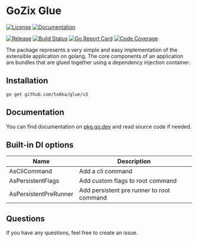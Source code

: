 # GoZix Glue

[documentation-img]: https://img.shields.io/badge/godoc-reference-blue.svg?color=24B898&style=for-the-badge&logo=go&logoColor=ffffff
[documentation-url]: https://pkg.go.dev/github.com/to6ka/glue/v3
[license-img]: https://img.shields.io/github/license/gozix/glue.svg?style=for-the-badge
[license-url]: https://github.com/to6ka/glue/blob/master/LICENSE
[release-img]: https://img.shields.io/github/tag/gozix/glue.svg?label=release&color=24B898&logo=github&style=for-the-badge
[release-url]: https://github.com/to6ka/glue/releases/latest
[build-status-img]: https://img.shields.io/github/actions/workflow/status/gozix/glue/go.yml?logo=github&style=for-the-badge
[build-status-url]: https://github.com/to6ka/glue/actions
[go-report-img]: https://img.shields.io/badge/go%20report-A%2B-green?style=for-the-badge
[go-report-url]: https://goreportcard.com/report/github.com/to6ka/glue
[code-coverage-img]: https://img.shields.io/codecov/c/github/gozix/glue.svg?style=for-the-badge&logo=codecov
[code-coverage-url]: https://codecov.io/gh/gozix/glue

[![License][license-img]][license-url]
[![Documentation][documentation-img]][documentation-url]

[![Release][release-img]][release-url]
[![Build Status][build-status-img]][build-status-url]
[![Go Report Card][go-report-img]][go-report-url]
[![Code Coverage][code-coverage-img]][code-coverage-url]

The package represents a very simple and easy implementation of the extensible application on golang. The core 
components of an application are bundles that are glued together using a dependency injection container.

## Installation

```shell
go get github.com/to6ka/glue/v3
```

## Documentation

You can find documentation on [pkg.go.dev][documentation-url] and read source code if needed.
   
## Built-in DI options

| Name                  | Description                               | 
|-----------------------|-------------------------------------------|
| AsCliCommand          | Add a cli command                         |
| AsPersistentFlags     | Add custom flags to root command          |
| AsPersistentPreRunner | Add persistent pre runner to root command |

## Questions

If you have any questions, feel free to create an issue.
